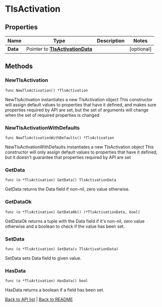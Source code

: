 # TlsActivation

## Properties

Name | Type | Description | Notes
------------ | ------------- | ------------- | -------------
**Data** | Pointer to [**TlsActivationData**](TlsActivationData.md) |  | [optional] 

## Methods

### NewTlsActivation

`func NewTlsActivation() *TlsActivation`

NewTlsActivation instantiates a new TlsActivation object
This constructor will assign default values to properties that have it defined,
and makes sure properties required by API are set, but the set of arguments
will change when the set of required properties is changed

### NewTlsActivationWithDefaults

`func NewTlsActivationWithDefaults() *TlsActivation`

NewTlsActivationWithDefaults instantiates a new TlsActivation object
This constructor will only assign default values to properties that have it defined,
but it doesn't guarantee that properties required by API are set

### GetData

`func (o *TlsActivation) GetData() TlsActivationData`

GetData returns the Data field if non-nil, zero value otherwise.

### GetDataOk

`func (o *TlsActivation) GetDataOk() (*TlsActivationData, bool)`

GetDataOk returns a tuple with the Data field if it's non-nil, zero value otherwise
and a boolean to check if the value has been set.

### SetData

`func (o *TlsActivation) SetData(v TlsActivationData)`

SetData sets Data field to given value.

### HasData

`func (o *TlsActivation) HasData() bool`

HasData returns a boolean if a field has been set.


[Back to API list](../README.md#documentation-for-api-endpoints) | [Back to README](../README.md)


